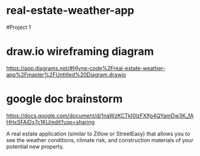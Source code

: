 # real-estate-weather-app
#Project 1

# draw.io wireframing diagram
https://app.diagrams.net/#Hlyne-code%2Freal-estate-weather-app%2Fmaster%2FUntitled%20Diagram.drawio 

# google doc brainstorm
https://docs.google.com/document/d/1naWzKCTkI0lzFXlfg4QYamDw3K_fAHHxSFAiDx7c1KU/edit?usp=sharing


A real estate application (similar to Zillow or StreetEasy) that allows you to see the weather conditions, climate risk, and construction materials of your potential new property. 
